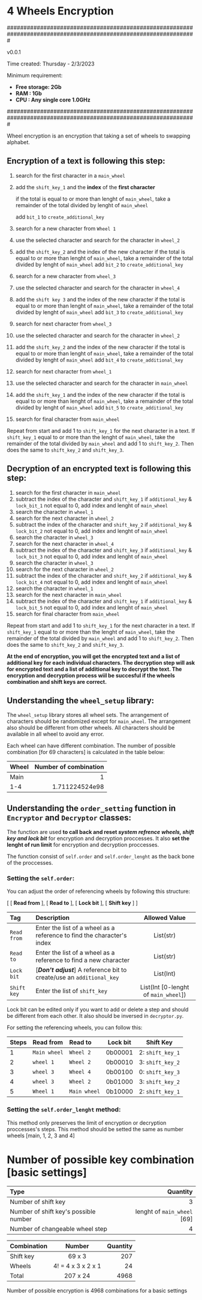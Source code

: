 # 4 Wheels Encryption

#################################################################################################################

v0.0.1

Time created: Thursday - 2/3/2023

Minimum requirement:
- **Free storage: 2Gb**
- **RAM         : 1Gb**
- **CPU         : Any single core 1.0GHz**

#################################################################################################################

Wheel encryption is an encryption that taking a set of wheels to swapping alphabet.

## Encryption of a text is following this step:
1) search for the first character in a `main_wheel`
2) add the `shift_key_1` and the **index** of the **first character**
   
   if the total is equal to or more than lenght of `main_wheel`, take a remainder of the total divided by lenght of `main_wheel`
   
   add `bit_1` to `create_additional_key`
   
3) search for a new character from `Wheel 1`
4) use the selected character and search for the character in `wheel_2`
5) add the `shift_key_2` and the index of the new character
   if the total is equal to or more than lenght of `main_wheel`, take a remainder of the total divided by lenght of `main_wheel`
   add `bit_2` to `create_additional_key`
6) search for a new character from `wheel_3`
7) use the selected character and search for the character in `wheel_4`
8) add the `shift key 3` and the index of the new character
   if the total is equal to or more than lenght of `main_wheel`, take a remainder of the total divided by lenght of `main_wheel`
   add `bit_3` to `create_additional_key`
9) search for next character from `wheel_3`
10) use the selected character and search for the character in `wheel_2`
11) add the `shift_key_2` and the index of the new character
   if the total is equal to or more than lenght of `main_wheel`, take a remainder of the total divided by lenght of `main_wheel`
   add `bit_4` to `create_additional_key`
12) search for next character from `wheel_1`
13) use the selected character and search for the character in `main_wheel`
14) add the `shift_key_1` and the index of the new character
   if the total is equal to or more than lenght of `main_wheel`, take a remainder of the total divided by lenght of `main_wheel`
   add `bit_5` to `create_additional_key`
15) search for final character from `main_wheel`

Repeat from start and add 1 to `shift_key_1` for the next character in a text. If `shift_key_1` equal to or more than the lenght of `main_wheel`, take the remainder of the total divided by `main_wheel` and add 1 to `shift_key_2`. Then does the same to `shift_key_2` and `shift_key_3`.

## Decryption of an encrypted text is following this step:
1) search for the first character in `main_wheel`
2) subtract the index of the character and `shift_key_1`
   if `additional_key` & `lock_bit_1` not equal to 0, add index and lenght of `main_wheel`
3) search the character in `wheel_1`
4) search for the next character in `wheel_2`
5) subtract the index of the character and `shift_key_2`
   if `additional_key` & `lock_bit_2` not equal to 0, add index and lenght of `main_wheel`
6) search the character in `wheel_3`
7) search for the next character in `wheel_4`
8) subtract the index of the character and `shift_key_3`
   if `additional_key` & `lock_bit_3` not equal to 0, add index and lenght of `main_wheel`
9) search the character in `wheel_3`
10) search for the next character in `wheel_2`
11) subtract the index of the character and `shift_key_2`
   if `additional_key` & `lock_bit_4` not equal to 0, add index and lenght of `main_wheel`
12) search the character in `wheel_1`
13) search for the next character in `main_wheel`
14) subtract the index of the character and `shift_key_1`
   if `additional_key` & `lock_bit_5` not equal to 0, add index and lenght of `main_wheel`
15) search for final character from `main_wheel`

Repeat from start and add 1 to `shift_key_1` for the next character in a text. If `shift_key_1` equal to or more than the lenght of `main_wheel`, take the remainder of the total divided by `main_wheel` and add 1 to `shift_key_2`. Then does the same to `shift_key_2` and `shift_key_3`.

**At the end of encryption, you will get the encrypted text and a list of additional key for each individual characters. The decryption step will ask for encrypted text and a list of additional key to decrypt the text. The encryption and decryption process wiil be succesful if the wheels combination and shift keys are correct.**

## Understanding the `wheel_setup` library:

The `wheel_setup` library stores all wheel sets. The arrangement of characters should be randomized except for `main_wheel`. The arrangement also should be different from other wheels. All characters should be available in all wheel to avoid any error.

Each wheel can have different combination. The number of possible combination \[for 69 characters] is calculated in the table below:

|Wheel|Number of combination|
|:---|---:|
|Main|1|
|1-4|1.711224524e98|

## Understanding the `order_setting` function in `Encryptor` and `Decryptor` classes:

The function are used **to call back and reset *system refrence wheels, shift key and lock bit*** for encryption and decryption proccesses. It also **set the lenght of run limit** for encryption and decryption proccesses.

The function consist of `self.order` and `self.order_lenght` as the back bone of the proccesses.

### Setting the `self.order`:

You can adjust the order of referencing wheels by following this structure:

\[
\[ **Read from** ],
\[ **Read to** ],
\[ **Lock bit** ],
\[ **Shift key** ]
]

|Tag|Description|Allowed Value|
|:---|:---|:---:|
|`Read from`|Enter the list of a wheel as a reference to find the character's index|List(str)|
|`Read to`|Enter the list of a wheel as a reference to find a new character|List(str)|
|`Lock bit`|\[***Don't adjust***] A reference bit to create/use an `additional_key`|List(Int)|
|`Shift key`|Enter the list of `shift_key`|List(Int \[0-lenght of `main_wheel`])|

Lock bit can be edited only if you want to add or delete a step and should be different from each other. It also should be
inversed in `decryptor.py`.

For setting the referencing wheels, you can follow this:

|Steps|Read from|Read to|Lock bit|Shift Key|
|:---|:---|:---|:---:|:---:|
|1|`Main wheel`|`Wheel 2`|0b00001|2: `shift_key_1`|
|2|`wheel 1`|`Wheel 2`|0b00010|3: `shift_key_2`|
|3|`wheel 3`|`Wheel 4`|0b00100|0: `shift_key_3`|
|4|`wheel 3`|`Wheel 2`|0b01000|3: `shift_key_2`|
|5|`Wheel 1`|`Main wheel`|0b10000|2: `shift_key_1`|

### Setting the `self.order_lenght` method:

This method only preserves the limit of encryption or decryption proccesses's steps. This method should be setted the same
as number wheels \[main, 1, 2, 3 and 4]

# Number of possible key combination \[basic settings]

|Type|Quantity|
|:---|---:|
|Number of shift key|3|
|Number of shift key's possible number| lenght of `main_wheel` \[69]|
|Number of changeable wheel step|4|

|Combination|Number|Quantity|
|:---|:---:|---:|
|Shift key|69 x 3|207|
|Wheels|4! = 4 x 3 x 2 x 1|24|
|Total|207 x 24|4968|

Number of possible encryption is 4968 combinations for a basic settings




